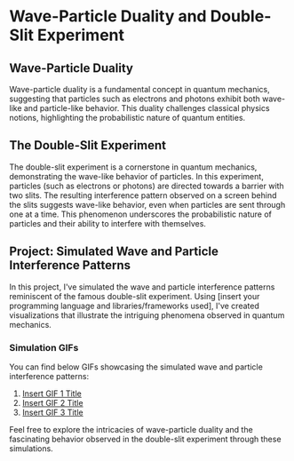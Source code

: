 # Wave-Particle Duality and Double-Slit Experiment

## Wave-Particle Duality

Wave-particle duality is a fundamental concept in quantum mechanics, suggesting that particles such as electrons and photons exhibit both wave-like and particle-like behavior. This duality challenges classical physics notions, highlighting the probabilistic nature of quantum entities.

## The Double-Slit Experiment

The double-slit experiment is a cornerstone in quantum mechanics, demonstrating the wave-like behavior of particles. In this experiment, particles (such as electrons or photons) are directed towards a barrier with two slits. The resulting interference pattern observed on a screen behind the slits suggests wave-like behavior, even when particles are sent through one at a time. This phenomenon underscores the probabilistic nature of particles and their ability to interfere with themselves.

## Project: Simulated Wave and Particle Interference Patterns

In this project, I've simulated the wave and particle interference patterns reminiscent of the famous double-slit experiment. Using [insert your programming language and libraries/frameworks used], I've created visualizations that illustrate the intriguing phenomena observed in quantum mechanics.

### Simulation GIFs

You can find below GIFs showcasing the simulated wave and particle interference patterns:

1. [Insert GIF 1 Title](https://github.com/AyomideOjo/DoubleSlitExperiment/blob/main/images/double_slit_diffraction_-_animated_3d.gif)
2. [Insert GIF 2 Title](URL_of_GIF_2)
3. [Insert GIF 3 Title](URL_of_GIF_3)

Feel free to explore the intricacies of wave-particle duality and the fascinating behavior observed in the double-slit experiment through these simulations.
